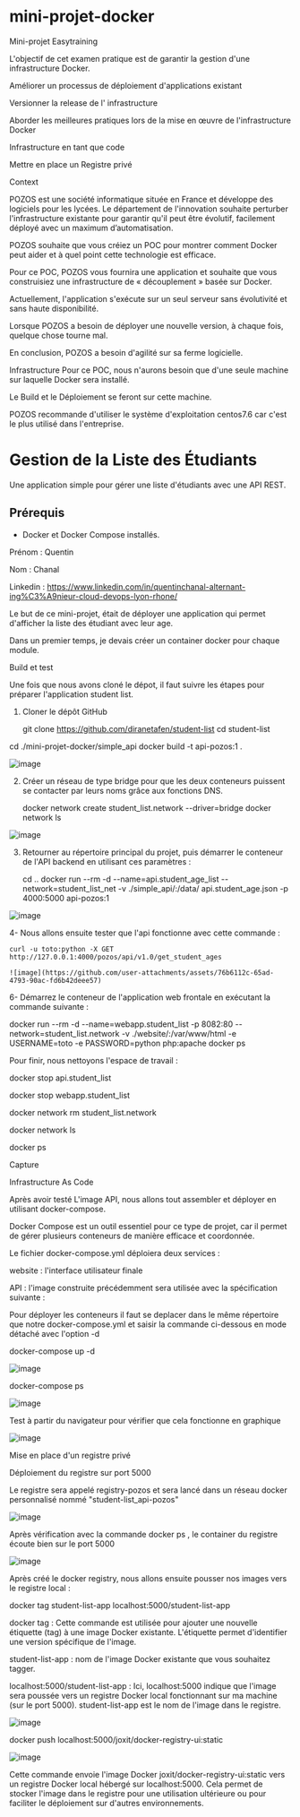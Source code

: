 # mini-projet-docker
Mini-projet Easytraining


L'objectif de cet examen pratique est de garantir la gestion d'une infrastructure Docker.

Améliorer un processus de déploiement d'applications existant

Versionner la release de l' infrastructure

Aborder les meilleures pratiques lors de la mise en œuvre de l'infrastructure Docker

Infrastructure en tant que code

Mettre en place un Registre privé


Context

POZOS est une société informatique située en France et développe des logiciels pour les lycées. Le département de l'innovation souhaite perturber l'infrastructure existante pour garantir qu'il peut être évolutif, facilement déployé avec un maximum d’automatisation.

POZOS souhaite que vous créiez un POC pour montrer comment Docker peut aider et à quel point cette technologie est efficace.

Pour ce POC, POZOS vous fournira une application et souhaite que vous construisiez une infrastructure de « découplement » basée sur Docker.

Actuellement, l'application s'exécute sur un seul serveur sans évolutivité et sans haute disponibilité.

Lorsque POZOS a besoin de déployer une nouvelle version, à chaque fois, quelque chose tourne mal.

En conclusion, POZOS a besoin d'agilité sur sa ferme logicielle.


Infrastructure
Pour ce POC, nous n'aurons besoin que d'une seule machine sur laquelle Docker sera installé.

Le Build et le Déploiement se feront sur cette machine.

POZOS recommande d'utiliser le système d'exploitation centos7.6 car c'est le plus utilisé dans l'entreprise.


# Gestion de la Liste des Étudiants

Une application simple pour gérer une liste d'étudiants avec une API REST.

## Prérequis

- Docker et Docker Compose installés.


Prénom : Quentin

Nom : Chanal

Linkedin : https://www.linkedin.com/in/quentinchanal-alternant-ing%C3%A9nieur-cloud-devops-lyon-rhone/

Le but de ce mini-projet, était de déployer une application qui permet d'afficher la liste des étudiant avec leur age.

Dans un premier temps, je devais créer un container docker pour chaque module.

Build et test 

Une fois que nous avons cloné le dépot, il faut suivre les étapes pour préparer l'application student list.

1. Cloner le dépôt GitHub

   git clone https://github.com/diranetafen/student-list
cd student-list


cd ./mini-projet-docker/simple_api
docker build -t api-pozos:1 .

![image](https://github.com/user-attachments/assets/8dc615b8-a826-425f-af1d-2ea698d40112)

2. Créer un réseau de type bridge pour que les deux conteneurs puissent se contacter par leurs noms grâce aux fonctions DNS.

   docker network create student_list.network --driver=bridge
docker network ls

![image](https://github.com/user-attachments/assets/5ce32682-38a2-44a1-8fac-9b6301fe00af)



3. Retourner au répertoire principal du projet, puis démarrer le conteneur de l'API backend en utilisant ces paramètres :

   cd ..
docker run --rm -d --name=api.student_age_list --network=student_list_net -v ./simple_api/:/data/ api.student_age.json -p 4000:5000 api-pozos:1 

![image](https://github.com/user-attachments/assets/152a6db0-d299-4f1f-bf3f-405688a82999)



4- Nous allons ensuite tester que l'api fonctionne avec cette commande : 

    curl -u toto:python -X GET http://127.0.0.1:4000/pozos/api/v1.0/get_student_ages

    ![image](https://github.com/user-attachments/assets/76b6112c-65ad-4793-90ac-fd6b42deee57)




6- Démarrez le conteneur de l'application web frontale en exécutant la commande suivante :

docker run --rm -d --name=webapp.student_list -p 8082:80 --network=student_list.network -v ./website/:/var/www/html -e USERNAME=toto -e PASSWORD=python php:apache
docker ps



Pour finir, nous nettoyons l'espace de travail : 

docker stop api.student_list

docker stop webapp.student_list

docker network rm student_list.network

docker network ls

docker ps

Capture 

Infrastructure As Code

Après avoir testé  L'image API, nous allons tout assembler et déployer en utilisant docker-compose.

Docker Compose est un outil essentiel pour ce type de projet, car il permet de gérer plusieurs conteneurs de manière efficace et coordonnée. 


Le fichier docker-compose.yml déploiera deux services :

website : l'interface utilisateur finale

API : l'image construite précédemment sera utilisée avec la spécification suivante :


Pour déployer les conteneurs il faut se deplacer dans le même répertoire que notre docker-compose.yml et saisir la commande ci-dessous en mode détaché avec l'option -d


docker-compose up -d

![image](https://github.com/user-attachments/assets/6f7506d7-7c17-4996-96e6-c0a1098defbc)


docker-compose ps

![image](https://github.com/user-attachments/assets/5e109ac5-3ce5-4b10-bc5c-19eeb63bc147)





Test à partir du navigateur pour vérifier que cela fonctionne en graphique

![image](https://github.com/user-attachments/assets/6efd7915-6bde-416c-9d05-264636a24337)






Mise en place d'un registre privé

Déploiement du registre sur port 5000

Le registre sera appelé registry-pozos et sera lancé dans un réseau docker personnalisé nommé "student-list_api-pozos"

![image](https://github.com/user-attachments/assets/57796a1f-e0e0-4fb8-832e-89b7ceeeb210)

Après vérification avec la commande docker ps , le container du registre écoute bien sur le port 5000

![image](https://github.com/user-attachments/assets/2437e873-5606-4dcd-a1bd-e6527c5c66c5)

Après créé le docker registry, nous allons ensuite pousser nos images vers le registre local : 

docker tag student-list-app localhost:5000/student-list-app

docker tag : Cette commande est utilisée pour ajouter une nouvelle étiquette (tag) à une image Docker existante. L'étiquette permet d'identifier une version spécifique de l'image.

student-list-app :  nom de l'image Docker existante que vous souhaitez tagger.

localhost:5000/student-list-app :  Ici, localhost:5000 indique que l'image sera poussée vers un registre Docker local fonctionnant sur ma machine (sur le port 5000). student-list-app est le nom de l'image dans le registre.

![image](https://github.com/user-attachments/assets/ca01739f-7c36-401c-9db6-d27cb093fad5)

docker push localhost:5000/joxit/docker-registry-ui:static 

![image](https://github.com/user-attachments/assets/9acaab2a-9d57-469e-bd49-9a9e6c4d4e7c)

Cette commande envoie l'image Docker joxit/docker-registry-ui:static vers un registre Docker local hébergé sur localhost:5000. Cela permet de stocker l'image dans le registre pour une utilisation ultérieure ou pour faciliter le déploiement sur d'autres environnements.




















